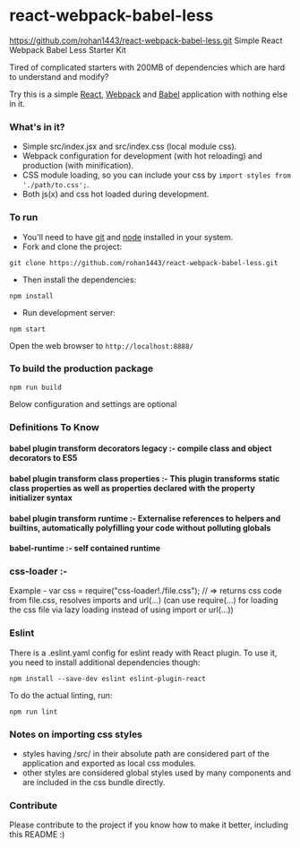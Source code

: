 # react-webpack-babel-less
https://github.com/rohan1443/react-webpack-babel-less.git
Simple React Webpack Babel Less Starter Kit

Tired of complicated starters with 200MB of dependencies which are hard to understand and modify?

Try this is a simple [React](https://facebook.github.io/react/), [Webpack](http://webpack.github.io/) and [Babel](https://babeljs.io/) application with nothing else in it.

### What's in it?

* Simple src/index.jsx and src/index.css (local module css).
* Webpack configuration for development (with hot reloading) and production (with minification).
* CSS module loading, so you can include your css by ```import styles from './path/to.css';```.
* Both js(x) and css hot loaded during development.

### To run

* You'll need to have [git](https://git-scm.com/) and [node](https://nodejs.org/en/) installed in your system.
* Fork and clone the project:

```
git clone https://github.com/rohan1443/react-webpack-babel-less.git
```

* Then install the dependencies:

```
npm install
```

* Run development server:

```
npm start
```

Open the web browser to `http://localhost:8888/`

### To build the production package

```
npm run build
```

Below configuration and settings are optional




### Definitions To Know 

#### babel plugin transform decorators legacy :- compile class and object decorators to ES5

#### babel plugin transform class properties :- This plugin transforms static class properties as well as properties declared with the property initializer syntax

#### babel plugin transform runtime :- Externalise references to helpers and builtins, automatically polyfilling your code without polluting globals

#### babel-runtime :- self contained runtime

### css-loader :- 
Example - 
var css = require("css-loader!./file.css");
// => returns css code from file.css, resolves imports and url(...) 
(can use require(...) for loading the css file via lazy loading instead of using import or url(...))




### Eslint
There is a .eslint.yaml config for eslint ready with React plugin.
To use it, you need to install additional dependencies though:

```
npm install --save-dev eslint eslint-plugin-react
```

To do the actual linting, run:

```
npm run lint
```


### Notes on importing css styles
* styles having /src/ in their absolute path are considered part of the application and exported as local css modules.
* other styles are considered global styles used by many components and are included in the css bundle directly.

### Contribute
Please contribute to the project if you know how to make it better, including this README :)
